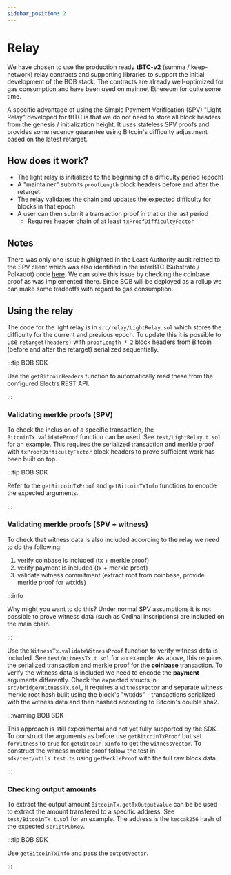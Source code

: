 ```yaml
---
sidebar_position: 2
---
```


# Relay

We have chosen to use the production ready **tBTC-v2** (summa / keep-network) relay contracts and supporting libraries to support the initial development of the BOB stack. The contracts are already well-optimized for gas consumption and have been used on mainnet Ethereum for quite some time.

A specific advantage of using the Simple Payment Verification (SPV) "Light Relay" developed for tBTC is that we do not need to store all block headers from the genesis / initialization height. It uses stateless SPV proofs and provides some recency guarantee using Bitcoin's difficulty adjustment based on the latest retarget.

## How does it work?

- The light relay is initialized to the beginning of a difficulty period (epoch)
- A "maintainer" submits `proofLength` block headers before and after the retarget
- The relay validates the chain and updates the expected difficulty for blocks in that epoch
- A user can then submit a transaction proof in that or the last period
  - Requires header chain of at least `txProofDifficultyFactor`
  
## Notes

There was only one issue highlighted in the Least Authority audit related to the SPV client which was also identified in the interBTC (Substrate / Polkadot) code [here](https://github.com/interlay/interbtc/issues/1073). We can solve this issue by checking the coinbase proof as was implemented there. Since BOB will be deployed as a rollup we can make some tradeoffs with regard to gas consumption.

## Using the relay

The code for the light relay is in `src/relay/LightRelay.sol` which stores the difficulty for the current and previous epoch. To update this it is possible to use `retarget(headers)` with `proofLength * 2` block headers from Bitcoin (before and after the retarget) serialized sequentially. 

:::tip BOB SDK

Use the `getBitcoinHeaders` function to automatically read these from the configured Electrs REST API.

:::

### Validating merkle proofs (SPV)

To check the inclusion of a specific transaction, the `BitcoinTx.validateProof` function can be used. See `test/LightRelay.t.sol` for an example. This requires the serialized transaction and merkle proof with `txProofDifficultyFactor` block headers to prove sufficient work has been built on top.

:::tip BOB SDK

Refer to the `getBitcoinTxProof` and `getBitcoinTxInfo` functions to encode the expected arguments.

:::

### Validating merkle proofs (SPV + witness)

To check that witness data is also included according to the relay we need to do the following:

1. verify coinbase is included (tx + merkle proof)
2. verify payment is included (tx + merkle proof)
3. validate witness commitment (extract root from coinbase, provide merkle proof for wtxids)

:::info

Why might you want to do this? Under normal SPV assumptions it is not possible to prove witness data (such as Ordinal inscriptions) are included on the main chain.

:::

Use the `WitnessTx.validateWitnessProof` function to verify witness data is included. See `test/WitnessTx.t.sol` for an example. As above, this requires the serialized transaction and merkle proof for the **coinbase** transaction. To verify the witness data is included we need to encode the **payment** arguments differently. Check the expected structs in `src/bridge/WitnessTx.sol`, it requires a `witnessVector` and separate witness merkle root hash built using the block's "wtxids" - transactions serialized with the witness data and then hashed according to Bitcoin's double sha2.

:::warning BOB SDK

This approach is still experimental and not yet fully supported by the SDK. To construct the arguments as before use `getBitcoinTxProof` but set `forWitness` to `true` for `getBitcoinTxInfo` to get the `witnessVector`. To construct the witness merkle proof follow the test in `sdk/test/utils.test.ts` using `getMerkleProof` with the full raw block data.

:::

### Checking output amounts

To extract the output amount `BitcoinTx.getTxOutputValue` can be be used to extract the amount transfered to a specific address. See `test/BitcoinTx.t.sol` for an example. The address is the `keccak256` hash of the expected `scriptPubKey`.

:::tip BOB SDK

Use `getBitcoinTxInfo` and pass the `outputVector`.

:::
